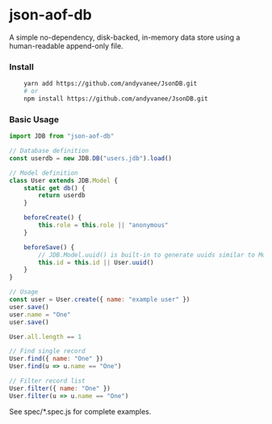 # json-aof-db

A simple no-dependency, disk-backed, in-memory data store using a
human-readable append-only file.

### Install

```bash
    yarn add https://github.com/andyvanee/JsonDB.git
    # or
    npm install https://github.com/andyvanee/JsonDB.git
```

### Basic Usage

```javascript
import JDB from "json-aof-db"

// Database definition
const userdb = new JDB.DB("users.jdb").load()

// Model definition
class User extends JDB.Model {
    static get db() {
        return userdb
    }

    beforeCreate() {
        this.role = this.role || "anonymous"
    }

    beforeSave() {
        // JDB.Model.uuid() is built-in to generate uuids similar to MongoDB
        this.id = this.id || User.uuid()
    }
}

// Usage
const user = User.create({ name: "example user" })
user.save()
user.name = "One"
user.save()

User.all.length == 1

// Find single record
User.find({ name: "One" })
User.find(u => u.name == "One")

// Filter record list
User.filter({ name: "One" })
User.filter(u => u.name == "One")
```

See spec/\*.spec.js for complete examples.
